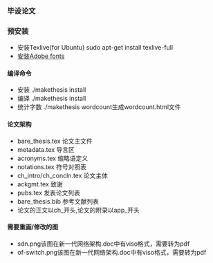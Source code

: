 ### 毕设论文

### 预安装

- 安装Texlive(for Ubuntu) sudo apt-get install texlive-full
- [安装Adobe fonts](http://m.blog.csdn.net/article/details?id=41981815)

#### 编译命令

- 安装 ./makethesis install
- 编译 ./makethesis install
- 统计字数 ./makethesis wordcount生成wordcount.html文件

#### 论文架构

- bare\_thesis.tex 论文主文件
- metadata.tex 导言区
- acronyms.tex 缩略语定义
- notations.tex 符号对照表
- ch\_intro/ch\_concln.tex 论文主体
- ackgmt.tex 致谢
- pubs.tex 发表论文列表
- bare\_thesis.bib 参考文献列表
- 论文的正文以ch\_开头,论文的附录以app\_开头

#### 需要重画/修改的图
- sdn.png该图在新一代网络架构.doc中有viso格式，需要转为pdf
- of-switch.png该图在新一代网络架构.doc中有viso格式，需要转为pdf
